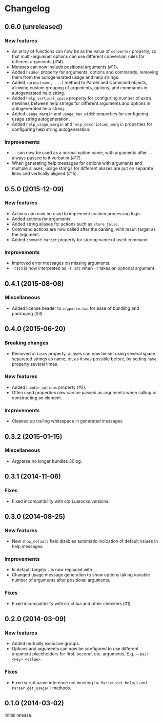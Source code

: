# Changelog

## 0.6.0 (unreleased)

### New features

* An array of functions can now be as the value of `converter` property,
  so that multi-argumnet options can use different conversion rules
  for different arguments (#14).
* Mutexes can now include positional arguments (#11).
* Added `hidden` property for arguments, options and commands,
  removing them from the autogenerated usage and help strings.
* Added `:group(name, ...)` method to Parser and Command objects, allowing
  custom grouping of arguments, options, and commands in autogenerated
  help string.
* Added `help_vertical_space` property for configuring number of extra
  newlines between help strings for different arguments and options in
  autogenerated help string.
* Added `usage_margin` and `usage_max_width` properties for configuring
  usage string autogeneration.
* Added `help_usage_margin` and `help_description_margin` properties
  for configuring help string autogeneration.

### Improvements

* `--` can now be used as a normal option name, with arguments
  after `--` always passed to it verbatim (#17).
* When generating help messages for options with arguments and multiple
  aliases, usage strings for different aliases are put on separate lines and
  vertically aligned (#15).

## 0.5.0 (2015-12-09)

### New features

* Actions can now be used to implement custom processing logic.
* Added actions for arguments.
* Added string aliases for actions such as `store_false`.
* Command actions are now called after the parsing, with result target
  as the argument.
* Added `command_target` property for storing name of used command.

### Improvements

* Improved error messages on missing arguments.
* `-f123` is now interpreted as `-f 123` when `-f` takes an optional argument.

## 0.4.1 (2015-08-08)

### Miscellaneous

* Added license header to `argparse.lua` for ease of bundling
  and packaging (#3).

## 0.4.0 (2015-06-20)

### Breaking changes

* Removed `aliases` property, aliases can now be set using several space
  separated strings as name, or, as it was possible before, by setting `name`
  property several times.

### New features

* Added `handle_options` property (#2).
* Often used properties now can be passed as arguments when calling or
  constructing an element.

### Improvements

* Cleaned up trailing whitespace in generated messages.

## 0.3.2 (2015-01-15)

### Miscellaneous

* Argparse no longer bundles 30log.

## 0.3.1 (2014-11-06)

### Fixes

* Fixed incompatibility with old Luarocks versions.

## 0.3.0 (2014-08-25)

### New features

* New `show_default` field disables automatic indication of default values in
  help messages.

### Improvements

* In default targets `-` is now replaced with `_`.
* Changed usage message generation to show options taking variable number of
  arguments after positional arguments.

### Fixes

* Fixed incompatibility with strict.lua and other checkers (#1).

## 0.2.0 (2014-03-09)

### New features

* Added mutually exclusive groups.
* Options and arguments can now be configured to use different argument
  placeholders for first, second, etc. arguments. E.g. `--pair <key> <value>`.

### Fixes

* Fixed script name inference not working for `Parser:get_help()` and
  `Parser:get_usage()` methods.

## 0.1.0 (2014-03-02)

Initial release.
